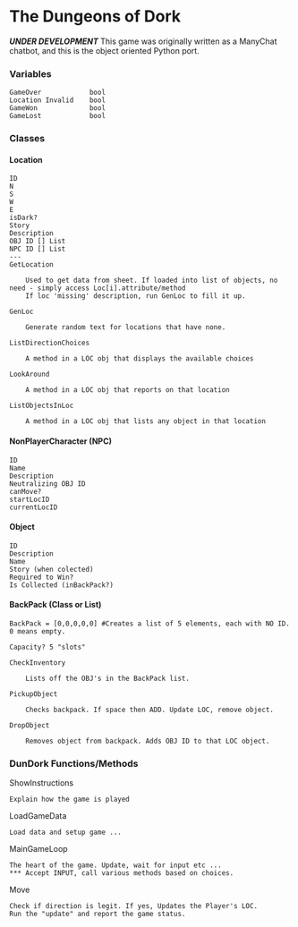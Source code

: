 # The Dungeons of Dork
***UNDER DEVELOPMENT***
This game was originally written as a ManyChat chatbot, and this is the object oriented Python port.

### Variables

    GameOver            bool
    Location Invalid    bool
    GameWon             bool
    GameLost            bool

### Classes

#### Location

    ID
    N
    S
    W
    E
    isDark?
    Story
    Description
    OBJ ID [] List
    NPC ID [] List
    ---
    GetLocation

        Used to get data from sheet. If loaded into list of objects, no need - simply access Loc[i].attribute/method
        If loc 'missing' description, run GenLoc to fill it up.

    GenLoc

        Generate random text for locations that have none.
    
    ListDirectionChoices
    
        A method in a LOC obj that displays the available choices  
    
    LookAround
    
        A method in a LOC obj that reports on that location
    
    ListObjectsInLoc

        A method in a LOC obj that lists any object in that location

#### NonPlayerCharacter (NPC)

    ID
    Name
    Description
    Neutralizing OBJ ID
    canMove?
    startLocID
    currentLocID

#### Object

    ID
    Description
    Name
    Story (when colected)
    Required to Win?
    Is Collected (inBackPack?)

#### BackPack (Class or List)

    BackPack = [0,0,0,0,0] #Creates a list of 5 elements, each with NO ID. 0 means empty. 
    
    Capacity? 5 "slots"
    
    CheckInventory
    
        Lists off the OBJ's in the BackPack list.

    PickupObject

        Checks backpack. If space then ADD. Update LOC, remove object.
    
    DropObject

        Removes object from backpack. Adds OBJ ID to that LOC object.
       
### DunDork Functions/Methods

ShowInstructions

    Explain how the game is played 

LoadGameData

    Load data and setup game ...

MainGameLoop

    The heart of the game. Update, wait for input etc ...
    *** Accept INPUT, call various methods based on choices.

Move

    Check if direction is legit. If yes, Updates the Player's LOC.
    Run the "update" and report the game status.